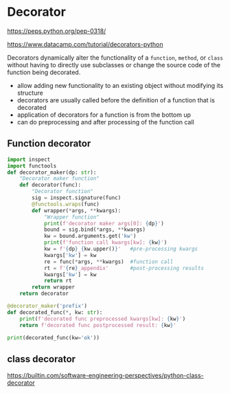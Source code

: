# Decorator

https://peps.python.org/pep-0318/

https://www.datacamp.com/tutorial/decorators-python

Decorators dynamically alter the functionality of a `function`, `method`, or `class` without having to directly use subclasses or change the source code of the function being decorated.
- allow adding new functionality to an existing object without modifying its structure
- decorators are usually called before the definition of a function that is decorated
- application of decorators for a function is from the bottom up
- can do preprocessing and after processing of the function call

## Function decorator
```py
import inspect
import functools
def decorator_maker(dp: str):
    "Decorator maker function"
    def decorator(func):
        "Decorator function"
        sig = inspect.signature(func)
        @functools.wraps(func)        
        def wrapper(*args, **kwargs):
            "Wrapper function"
            print(f'decorator maker args[0]: {dp}')
            bound = sig.bind(*args, **kwargs)
            kw = bound.arguments.get('kw')
            print(f'function call kwargs[kw]: {kw}')                                   
            kw = f'{dp}_{kw.upper()}'   #pre-processing kwargs
            kwargs['kw'] = kw 
            re = func(*args, **kwargs)  #function call
            rt = f'{re}_appendix'       #post-processing results
            kwargs['kw'] = kw 
            return rt
        return wrapper
    return decorator

@decorator_maker('prefix')
def decorated_func(*, kw: str):
    print(f'decorated func preprocessed kwargs[kw]: {kw}')
    return f'decorated func postprocessed result: {kw}'

print(decorated_func(kw='ok'))
```

## class decorator
https://builtin.com/software-engineering-perspectives/python-class-decorator
